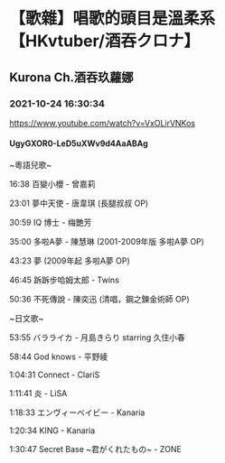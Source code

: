 # 【歌雜】唱歌的頭目是溫柔系【HKvtuber/酒吞クロナ】

## Kurona Ch.酒吞玖蘿娜

### 2021-10-24 16:30:34

https://www.youtube.com/watch?v=VxOLirVNKos

#### UgyGXOR0-LeD5uXWv9d4AaABAg

~粵語兒歌~

16:38 百變小櫻 - 曾嘉莉

23:01 夢中天使 - 唐韋琪 (長腿叔叔 OP)

30:59 IQ 博士 - 梅艷芳

35:00 多啦A夢 - 陳慧琳 (2001-2009年版 多啦A夢 OP)

43:23 夢 (2009年起 多啦A夢 OP)

46:45 跅跅步哈姆太郎 - Twins

50:36 不死傳說 - 陳奕迅 (清唱，鋼之鍊金術師 OP)



~日文歌~

53:55 バラライカ - 月島きらり starring 久住小春

58:44 God knows - 平野綾

1:04:31 Connect - ClariS

1:11:41 炎 - LiSA

1:18:33 エンヴィーベイビー - Kanaria

1:20:34 KING - Kanaria

1:30:47 Secret Base ~君がくれたもの~ -  ZONE

